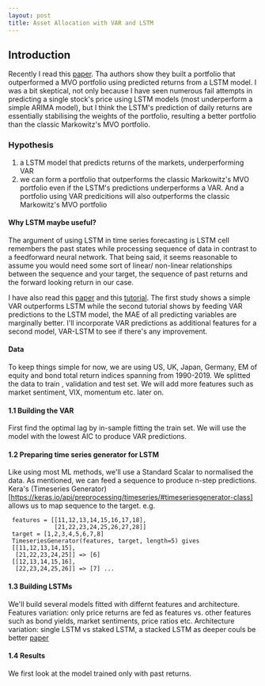 ```yaml
---
layout: post
title: Asset Allocation with VAR and LSTM
---
```

## Introduction
Recently I read this [paper](http://www.thinkmind.org/download.php?articleid=intsys_v11_n12_2018_3). Tha authors show they built a portfolio that outperformed a MVO portfolio using predicted returns from a LSTM model. I was a bit skeptical, not only because I have seen numerous fail attempts in predicting a single stock's price using LSTM models (most underperform a simple ARIMA model), but I think the LSTM's prediction of daily returns are essentially stabilising the weights of the portfolio, resulting a better portfolio than the classic Markowitz's MVO portfolio.

 

### Hypothesis
1. a LSTM model that predicts returns of the markets, underperforming VAR
2. we can form a portfolio that outperforms the classic Markowitz's MVO portfolio even if the LSTM's predictions underperforms a VAR. And a portfolio using VAR predicitions will also outperforms the classic Markowitz's MVO portfolio

#### Why LSTM maybe useful?  
The argument of using LSTM in time series forecasting is LSTM cell remembers the past states while processing sequence of data in contrast to a feedforward neural network. 
That being said, it seems reasonable to assume you would need some sort of linear/ non-linear relationships between the sequence and your target, the sequence of past returns and the forward looking return in our case.

I have also read this [paper](https://goelhardik.github.io/images/Multivariate_Aviation_Time_Series_Modeling_VARs_vs_LSTMs.pdf) and this [tutorial](https://towardsdatascience.com/combine-lstm-and-var-for-multivariate-time-series-forecasting-abdcb3c7939b). The first study shows a simple VAR outperforms LSTM while the second tutorial shows by feeding VAR predictions to the LSTM model, the MAE of all predicting variables are marginally better. I'll incorporate VAR predictions as additional features for a second model, VAR-LSTM to see if there's any improvement.
#### Data
To keep things simple for now, we are using US, UK, Japan, Germany, EM of equity and bond total return indices spanning from 1990-2019. We splitted the data to train , validation and test set. We will add more features such as market sentiment, VIX, momentum etc. later on.

#### 1.1 Building the VAR 
First find the optimal lag by in-sample fitting the train set. We will use the model with the lowest AIC to produce VAR predictions. 
#### 1.2 Preparing time series generator for LSTM
Like using most ML methods, we'll use a Standard Scalar to normalised the data. As mentioned, we can feed a sequence to produce n-step predictions. Kera's (Timeseries Generator)[https://keras.io/api/preprocessing/timeseries/#timeseriesgenerator-class] allows us to map sequence to the target. e.g.
```
 features = [[11,12,13,14,15,16,17,18],
             [21,22,23,24,25,26,27,28]]
 target = [1,2,3,4,5,6,7,8]
 TimeseriesGenerator(features, target, length=5) gives 
 [[11,12,13,14,15],
  [21,22,23,24,25]] => [6]
 [[12,13,14,15,16],
  [22,23,24,25,26]] => [7] ...
```


#### 1.3 Building LSTMs
We'll build several models fitted with differnt features and architecture. 
Features variation: only price returns are fed as features vs. other features such as bond yields, market sentiments, price ratios etc.
Architecture variation: single LSTM vs staked LSTM, a stacked LSTM as deeper couls be better [paper](https://www.jair.org/index.php/jair/article/view/11030/26198)

#### 1.4 Results
We first look at the model trained only with past returns. 






